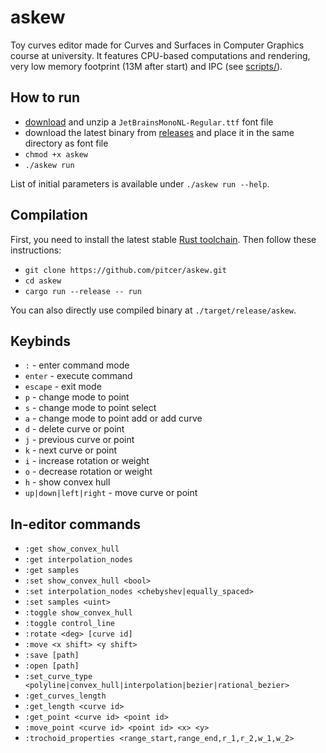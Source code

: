 # askew

Toy curves editor made for Curves and Surfaces in Computer Graphics course at university.
It features CPU-based computations and rendering, very low memory footprint (13M after start) and IPC (see [scripts/](https://github.com/pitcer/askew/tree/master/scripts)).

## How to run

* [download](https://download.jetbrains.com/fonts/JetBrainsMono-2.304.zip) and unzip a `JetBrainsMonoNL-Regular.ttf` font file
* download the latest binary from [releases](https://github.com/pitcer/askew/releases/download/v0.1.1/askew) and place it in the same directory as font file
* `chmod +x askew`
* `./askew run`

List of initial parameters is available under `./askew run --help`.

## Compilation

First, you need to install the latest stable [Rust toolchain](https://www.rust-lang.org/tools/install). Then follow these instructions:

* `git clone https://github.com/pitcer/askew.git`
* `cd askew`
* `cargo run --release -- run`

You can also directly use compiled binary at `./target/release/askew`.

## Keybinds

* `:` - enter command mode
* `enter` - execute command
* `escape` - exit mode
* `p` - change mode to point
* `s` - change mode to point select
* `a` - change mode to point add or add curve
* `d` - delete curve or point
* `j` - previous curve or point
* `k` - next curve or point
* `i` - increase rotation or weight
* `o` - decrease rotation or weight
* `h` - show convex hull
* `up|down|left|right` - move curve or point

## In-editor commands

* `:get show_convex_hull`
* `:get interpolation_nodes`
* `:get samples`
* `:set show_convex_hull <bool>`
* `:set interpolation_nodes <chebyshev|equally_spaced>`
* `:set samples <uint>`
* `:toggle show_convex_hull`
* `:toggle control_line`
* `:rotate <deg> [curve id]`
* `:move <x shift> <y shift>`
* `:save [path]`
* `:open [path]`
* `:set_curve_type <polyline|convex_hull|interpolation|bezier|rational_bezier>`
* `:get_curves_length`
* `:get_length <curve id>`
* `:get_point <curve id> <point id>`
* `:move_point <curve id> <point id> <x> <y>`
* `:trochoid_properties <range_start,range_end,r_1,r_2,w_1,w_2>`
